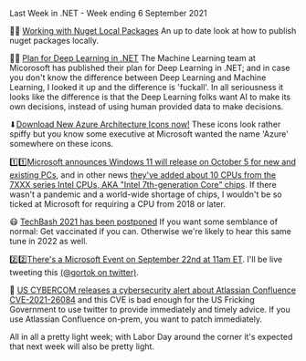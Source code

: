 Last Week in .NET - Week ending 6 September 2021

👷‍♀️ [Working with Nuget Local Packages](https://www.codemag.com/Article/2109091/Working-with-NuGet-Local-Packages) An up to date look at how to publish nuget packages locally. 

🤖🧠 [Plan for Deep Learning in .NET](https://github.com/dotnet/machinelearning/issues/5918) The Machine Learning team at Micorosoft has published their plan for Deep Learning in .NET; and in case you don't know the difference between Deep Learning and Machine Learning, I looked it up and the difference is 'fuckall'. In all seriousness it looks like the difference is that the Deep Learning folks want AI to make its own decisions, instead of using human provided data to make decisions.

⬇[Download New Azure Architecture Icons now!](https://www.thomasmaurer.ch/2020/07/download-new-azure-architecture-icons-now/) These icons look rather spiffy but you know some executive at Microsoft wanted the name 'Azure' somewhere on these icons.

1️⃣1️⃣[Microsoft announces Windows 11 will release on October 5 for new and existing PCs](https://www.windowscentral.com/windows-11-october-5-launch-date), and in other news [they've added about 10 CPUs from the 7XXX series Intel CPUs, AKA "Intel 7th-generation Core" chips](https://www.windowscentral.com/windows-11-intel-7th-gen-cpu-compatibility-announcement).  If there wasn't a pandemic and a world-wide shortage of chips, I wouldn't be so ticked at Microsoft for requiring a CPU from 2018 or later. 

😷 [TechBash 2021 has been postponed](https://techbash.com/blog/2021/09/01/techbash-2021-postponed) If you want some semblance of normal: Get vaccinated if you can.  Otherwise we're likely to hear this same tune in 2022 as well.

2️⃣2️⃣[There's a Microsoft Event on September 22nd at 11am ET](https://www.microsoft.com/en-us/event). I'll be live tweeting this [(@gortok on twitter)](https://twitter.com/gortok/).

🚨 [US CYBERCOM releases a cybersecurity alert about Atlassian Confluence CVE-2021-26084](https://twitter.com/CNMF_CyberAlert/status/1433787671785185283) and this CVE is bad enough for the US Fricking Government to use twitter to provide immediately and timely advice.  If you use Atlassian Confluence on-prem, you want to patch immediately.

All in all a pretty light week; with Labor Day around the corner it's expected that next week will also be pretty light.



